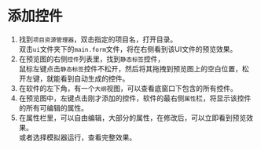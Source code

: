 # 添加控件
1. 找到`项目资源管理器`，双击指定的项目名，打开目录。   
   双击`ui`文件夹下的`main.form`文件，将在右侧看到该UI文件的预览效果。  
2. 在预览图的右侧`控件`列表里，找到`静态标签`控件，   
   鼠标左键点击`静态标签`控件不松开，然后将其拖拽到预览图上的空白位置，松开左键，就能看到自动生成的控件。   
3. 在软件的左下角，有一个`大纲`视图，可以查看底窗口下包含的所有控件。 
4. 在预览图中，左键点击刚才添加的控件，软件的最右侧`属性`栏，将显示该控件的所有可编辑的属性。
5. 在属性栏里，可以自由编辑，大部分的属性，在修改后，可以立即看到预览效果。  
   或者选择模拟器运行，查看完整效果。



